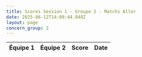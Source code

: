 ```yaml
---
title: Scores Session 1 - Groupe 2 - Matchs Aller
date: 2025-06-12T14:09:44.848Z
layout: page
concern_group: 2
---
```




| Équipe 1 | Équipe 2 | Score | Date |
|----------|----------|-------|------|

